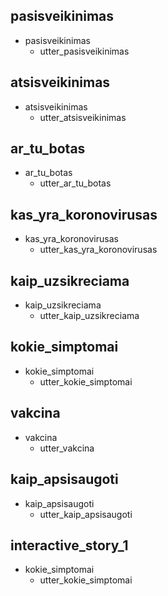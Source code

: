 ## pasisveikinimas
* pasisveikinimas
  - utter_pasisveikinimas
## atsisveikinimas
* atsisveikinimas
  - utter_atsisveikinimas
## ar_tu_botas
* ar_tu_botas
  - utter_ar_tu_botas
## kas_yra_koronovirusas
* kas_yra_koronovirusas
  - utter_kas_yra_koronovirusas
## kaip_uzsikreciama
* kaip_uzsikreciama
  - utter_kaip_uzsikreciama
## kokie_simptomai
* kokie_simptomai
  - utter_kokie_simptomai
## vakcina
* vakcina
  - utter_vakcina
## kaip_apsisaugoti

* kaip_apsisaugoti
  - utter_kaip_apsisaugoti



## interactive_story_1
* kokie_simptomai
    - utter_kokie_simptomai
